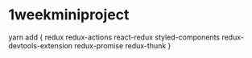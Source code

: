 # 1weekminiproject

yarn add {
    redux
    redux-actions 
    react-redux 
    styled-components 
    redux-devtools-extension
    redux-promise
    redux-thunk
    }